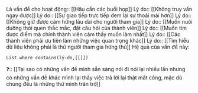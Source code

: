 Là vấn đề cho hoạt động:: [[Hậu cần các buổi họp]]
Lý do:: [[Không truy vấn ngay được]]
Lý do:: [[Sự giao tiếp trực tiếp đem lại sự thoải mái hơn]]
Lý do:: [[Không giữ được cảm hứng lâu dài cho người tham gia]]
Lý do:: [[Muốn nuôi dưỡng thói quen thắc mắc, đặt câu hỏi của thành viên]]
Lý do:: [[Muốn tìm được điểm mà chính thành viên cảm thấy muốn làm nhất]]
Lý do:: [[Các thành viên phải ưu tiên làm những việc quan trọng khác]]
Lý do:: [[Tìm hiểu dữ liệu không phải là thứ người tham gia hứng thú]]
Hệ quả của vấn đề này:
```dataview
List where contains(lý-do,[[]])
```
 ❓:: [[Tại sao có những vấn đề mình sẵn sàng nói đi nói lại nhiều lần nhưng có những vấn đề khác mình lại thấy việc trả lời lại thật mất công, mặc dù chúng đều là những thứ mình trăn trở]] 